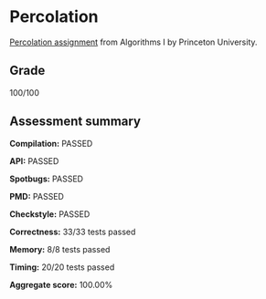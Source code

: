 # Percolation
[Percolation assignment](https://coursera.cs.princeton.edu/algs4/assignments/percolation/specification.php) from Algorithms I by Princeton University. 
## Grade
100/100
## Assessment summary
**Compilation:**  PASSED

**API:**          PASSED

**Spotbugs:**     PASSED

**PMD:**          PASSED

**Checkstyle:**   PASSED

**Correctness:**  33/33 tests passed

**Memory:**       8/8 tests passed

**Timing:**       20/20 tests passed

**Aggregate score:** 100.00%

